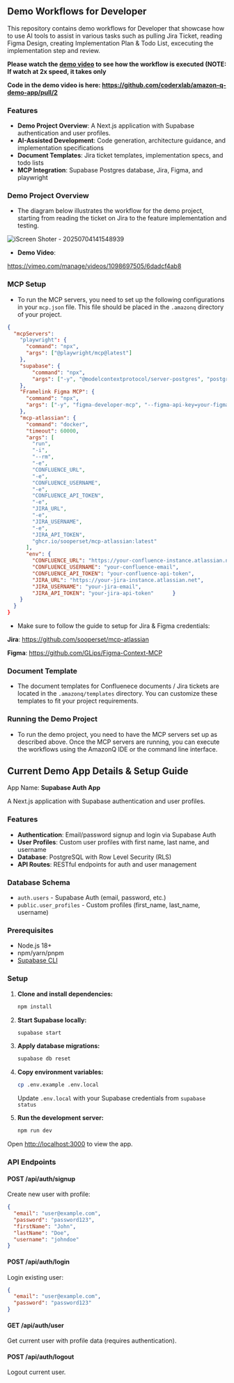 ## Demo Workflows for Developer
This repository contains demo workflows for Developer that showcase how to use AI tools to assist in various tasks such as pulling Jira Ticket, reading Figma Design, creating Implementation Plan & Todo List, excecuting the implementation step and review. 

**Please watch the [demo video](https://vimeo.com/manage/videos/1098697505/6dadcf4ab8) to see how the workflow is executed (NOTE: If watch at 2x speed, it takes only**

**Code in the demo video is here: https://github.com/coderxlab/amazon-q-demo-app/pull/2**

### Features
- **Demo Project Overview**: A Next.js application with Supabase authentication and user profiles.
- **AI-Assisted Development**: Code generation, architecture guidance, and implementation specifications
- **Document Templates**: Jira ticket templates, implementation specs, and todo lists
- **MCP Integration**: Supabase Postgres database, Jira, Figma, and playwright

### Demo Project Overview
- The diagram below illustrates the workflow for the demo project, starting from reading the ticket on Jira to the feature implementation and testing.

![iScreen Shoter - 20250704141548939](https://github.com/user-attachments/assets/f69ac7f4-04a7-44f9-8454-352e5fb7859c)


- **Demo Video**:
  
https://vimeo.com/manage/videos/1098697505/6dadcf4ab8

### MCP Setup
- To run the MCP servers, you need to set up the following configurations in your `mcp.json` file. This file should be placed in the `.amazonq` directory of your project.

```json
{
  "mcpServers": 
    "playwright": {
      "command": "npx",
      "args": ["@playwright/mcp@latest"]
    },
    "supabase": {
        "command": "npx",
        "args": ["-y", "@modelcontextprotocol/server-postgres", "postgresql://postgres:postgres@127.0.0.1:54322/postgres"]
    },
    "Framelink Figma MCP": {
      "command": "npx",
      "args": ["-y", "figma-developer-mcp", "--figma-api-key=your-figma-api-key", "--stdio"]
    },
    "mcp-atlassian": {
      "command": "docker",
      "timeout": 60000,
      "args": [
        "run",
        "-i",
        "--rm",
        "-e",
        "CONFLUENCE_URL",
        "-e",
        "CONFLUENCE_USERNAME",
        "-e",
        "CONFLUENCE_API_TOKEN",
        "-e",
        "JIRA_URL",
        "-e",
        "JIRA_USERNAME",
        "-e",
        "JIRA_API_TOKEN",
        "ghcr.io/sooperset/mcp-atlassian:latest"
      ],
      "env": {
        "CONFLUENCE_URL": "https://your-confluence-instance.atlassian.net",
        "CONFLUENCE_USERNAME": "your-confluence-email",
        "CONFLUENCE_API_TOKEN": "your-confluence-api-token",
        "JIRA_URL": "https://your-jira-instance.atlassian.net", 
        "JIRA_USERNAME": "your-jira-email",
        "JIRA_API_TOKEN": "your-jira-api-token"      }
    }
  }
}
```
- Make sure to follow the guide to setup for Jira & Figma credentials:

**Jira**: https://github.com/sooperset/mcp-atlassian

**Figma**: https://github.com/GLips/Figma-Context-MCP
  

### Document Template
- The document templates for Confluenece documents / Jira tickets are located in the `.amazonq/templates` directory. You can customize these templates to fit your project requirements.

### Running the Demo Project
- To run the demo project, you need to have the MCP servers set up as described above. Once the MCP servers are running, you can execute the workflows using the AmazonQ IDE or the command line interface.

## Current Demo App Details & Setup Guide

App Name: **Supabase Auth App**

A Next.js application with Supabase authentication and user profiles.

### Features

- **Authentication**: Email/password signup and login via Supabase Auth
- **User Profiles**: Custom user profiles with first name, last name, and username
- **Database**: PostgreSQL with Row Level Security (RLS)
- **API Routes**: RESTful endpoints for auth and user management

### Database Schema

- `auth.users` - Supabase Auth (email, password, etc.)
- `public.user_profiles` - Custom profiles (first_name, last_name, username)

### Prerequisites

- Node.js 18+ 
- npm/yarn/pnpm
- [Supabase CLI](https://supabase.com/docs/guides/cli/getting-started)

### Setup

1. **Clone and install dependencies:**
   ```bash
   npm install
   ```

2. **Start Supabase locally:**
   ```bash
   supabase start
   ```

3. **Apply database migrations:**
   ```bash
   supabase db reset
   ```

4. **Copy environment variables:**
   ```bash
   cp .env.example .env.local
   ```
   Update `.env.local` with your Supabase credentials from `supabase status`

5. **Run the development server:**
   ```bash
   npm run dev
   ```

Open [http://localhost:3000](http://localhost:3000) to view the app.

### API Endpoints

#### POST /api/auth/signup
Create new user with profile:
```json
{
  "email": "user@example.com",
  "password": "password123",
  "firstName": "John",
  "lastName": "Doe",
  "username": "johndoe"
}
```

#### POST /api/auth/login
Login existing user:
```json
{
  "email": "user@example.com",
  "password": "password123"
}
```

#### GET /api/auth/user
Get current user with profile data (requires authentication).

#### POST /api/auth/logout
Logout current user.



